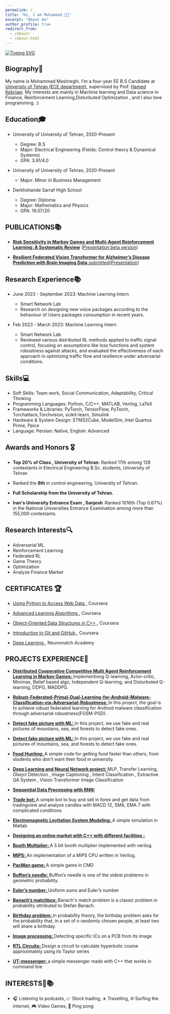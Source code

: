 ```yaml
---
permalink: /
title: "Hi, I am Mohammad 👋🏻"
excerpt: "About me"
author_profile: true
redirect_from: 
  - /about/
  - /about.html
---
```




<head>
  <title>My Page Title</title>
  <link rel="icon" type="image/x-icon" href="/images/laptop_netbook_computer_icon_261866.ico">
</head>

<a href="https://git.io/typing-svg"><img src="https://readme-typing-svg.demolab.com?font=Exo&amp;weight=500&amp;size=25&amp;duration=2000&amp;pause=3000&amp;color=0E0C5A&amp;width=750&amp;height=40&amp;lines=“Let+curiosity+light+our+path.”" alt="Typing SVG" style="filter: invert(0);"></a>
## Biography📖

My name is Mohammad Mashreghi. I'm a four-year EE B.S Candidate at [University of Tehran (ECE department)](https://ut.ac.ir/en), supervised by Prof. [Hamed Kebriaei](https://scholar.google.com/citations?user=eDseLNYAAAAJ&hl=en). My interests are mainly in Machine learning and Data science in Finance, Reinforcement Learning,Disturbuted Optimization , and I also love programming. :)


## Education🎓

* University of University of Tehran, 2020-Present
  * Degree: B.S
  * Major: Electrical Engineering (Fields: Control theory & Dynamical Systems)
  * GPA: 3.91/4.0
  

* University of University of Tehran, 2020-Present
  * Major: Minor in Business Management

* Derkhshande Sarraf High School
  * Degree: Diploma
  * Major: Mathematics and Physics
  * GPA: 19.07/20

## PUBLICATIONS📚

* <a href="https://arxiv.org/abs/2406.06041" target="_blank"><strong>Risk Sensitivity in Markov Games and Multi-Agent Reinforcement Learning: A Systematic Review</strong></a> (<a href="https://risk-sensitivity-in-mark-irrix1c.gamma.site/" target="_blank">Presentation beta version</a>)

* <a href="" target="_blank"><strong>Resilient Federated Vision Transformer for Alzheimer’s Disease Prediction with Brain Imaging Data</strong> submitted</a>(<a href="/files/Resilient_Federated_Vision_Transformers_for_Alzheimers_Disease_Prediction_with_Brain_Imaging_Data_Jittering.pptx" target="_blank">Presentation</a>)




## Research Experience📚

* June 2023 - September 2023: Machine Learning Intern
  * Smart Network Lab
  * Research on designing new voice packages according to the behaviour of Users packages consumption in recent years.
 
* Feb 2023 - March 2023: Machine Learning Intern
  * Smart Network Lab
  * Reviewed various distributed RL methods applied to traffic signal control, focusing on assumptions like loss functions and
system robustness against attacks, and evaluated the effectiveness of each approach in optimizing traffic flow and
resilience under adversarial conditions.
 

## Skills💻

* Soft Skills: Team work, Social Communication, Adaptability, Critical Thinking
* Programming Languages: Python, C/C++, MATLAB, Verilog, LaTeX
* Frameworks & Libraries: PyTorch, TensorFlow, PyTorch, Torchattack,Torchvision, scikit-learn, Simulink
* Hardware & System Design: STM32Cube, ModelSim, Intel Quartus Prime, Ppice
* Language: Persian: Native, English: Advanced 


## Awards and Honors 🎖️

* <strong>Top 20% of Class , University of Tehran</strong>: Ranked 17th among 128 contestants in Electrical Engineering B.Sc. students, University of Tehran

* Ranked the <strong>8th</strong> in control engineering, University of Tehran.

* <strong> Full Scholarship from the University of Tehran. </strong>

* <strong> Iran's University Entrance Exam , Sanjesh </strong>:Ranked 1016th  (Top 0.67%) in the National Universities Entrance Examination among more than 155,000 contestants. 

## Research Interests🔍

* Adversarial ML
* Reinforcement Learning
* Federated RL
* Game Theory
* Optimization
* Analyze Finance Market





## CERTIFICATES 🏆

* <a href="https://www.coursera.org/account/accomplishments/verify/8XH5WEBVWQZU?utm_source=link&utm_medium=certificate&utm_content=cert_image&utm_campaign=sharing_cta&utm_product=course">Using Python to Access Web Data </a>, Coursera

* <a href="https://www.coursera.org/account/accomplishments/verify/V9U8RDWQRSSN?utm_source=link&utm_medium=certificate&utm_content=cert_image&utm_campaign=sharing_cta&utm_product=course">Advanced Learning Algorithms </a>, Coursera

* <a href="https://coursera.org/share/5b77b32397b9952503c6c62bd5b1cd6b">Object‑Oriented Data Structures in C++ </a>, Coursera

* <a href="https://www.coursera.org/account/accomplishments/verify/MLDH5GZXEGZL?utm_source=link&utm_medium=certificate&utm_content=cert_image&utm_campaign=sharing_cta&utm_product=course">Introduction to Git and GitHub </a>, Coursera

* <a href="https://portal.neuromatchacademy.org/certificate/dd17f7f6-eb0f-4a02-8e89-f3b22252ae59">Deep Learning </a>, Neuromatch Academy


## PROJECTS EXPERIENCE🚀

* <a href="https://github.com/M-Mashreghi/Distributed-Cooperative-Competitive-Multi-Agent-Reinforcement-Learning-in-Markov-Games" target="_blank"><strong>Distributed Cooperative Competitive Multi Agent Reinforcement Learning in Markov Games: </strong></a>Implementiong Q-learning, Actor-critic, Minimax, Belief based algo, Independent Q-learning, and Disturbuted Q-learning, DDPG, MADDPG.


* <a href="https://github.com/M-Mashreghi/Robust-Federated-Primal-Dual-Learning-for-Android-Malware-Classification-via-Adversarial-Robustness" target="_blank"><strong>Robust-Federated-Primal-Dual-Learning-for-Android-Malware-Classification-via-Adversarial-Robustness: </strong></a>In this project, the goal is to achieve robust federated learning for Android malware classification through adversarial
robustness(FGSM-PGD). 


* <a href="https://github.com/M-Mashreghi/Detect-fake-picture" target="_blank"><strong>Detect fake picture with ML: </strong></a>In this project, we use fake and real pictures of mountains, sea, and forests to detect fake ones.
  

* <a href="https://github.com/M-Mashreghi/Detect-fake-picture" target="_blank"><strong>Detect fake picture with ML: </strong></a>In this project, we use fake and real pictures of mountains, sea, and forests to detect fake ones.
  
* <a href="https://github.com/M-Mashreghi/Food-Hunting" target="_blank"><strong>Food Hunting: </strong></a>A simple code for getting food faster than others, from students who don't want their food in university.

* <a href="https://github.com/M-Mashreghi/neural-networks-and-deep-learning" target="_blank"><strong>Deep Learning and Neural Network project: </strong></a>MLP, Transfer Learning, Obejct Detection , Image Captioning , Intent Classification , Extractive QA System , Vision Transformer Image Classification

* <a href="https://github.com/M-Mashreghi/Sequential-Data-Processing-with-RNN---Magnificent_Lupin" target="_blank"><strong> Sequential Data Processing with RNN: </strong></a>

* <a href="https://github.com/M-Mashreghi/trade-bot" target="_blank"><strong>Trade bot: </strong></a>A simple bot to buy and sell in forex and get data from tradingview and analyze candles with MACD 12, SMA, EMA 7 with complicated conditions

* <a href="https://github.com/M-Mashreghi/Electromagnetic-Levitation-System-Modeling" target="_blank"><strong>Electromagnetic Levitation System Modeling: </strong></a>A simple simulation in Matlab

* <a href="https://github.com/M-Mashreghi/AP-2022-Fall/tree/main/4" target="_blank"><strong>Designing an online market with C++ with different facilities : </strong></a>  

* <a href="https://github.com/M-Mashreghi/Booth-Multiplier" target="_blank"><strong>Booth Multiplier: </strong></a>A 5 bit booth multiplier implemented with verilog.  

* <a href="https://github.com/M-Mashreghi/MIPS" target="_blank"><strong>MIPS: </strong></a>An implementation of a MIPS CPU written in Verilog.

* <a href="https://github.com/M-Mashreghi/Pacman" target="_blank"><strong>PacMan game: </strong></a>A simple game in CMD

* <a href="https://github.com/M-Mashreghi/Buffon-s-Needle" target="_blank"><strong>Buffon’s needle: </strong></a>Buffon’s needle is one of the oldest problems in geometric probability.
* <a href="https://github.com/M-Mashreghi/Euler-s-number" target="_blank"><strong>Euler’s number: </strong></a>Uniform sums and Euler’s number
* <a href="https://github.com/M-Mashreghi/Banach-s-matchbox" target="_blank"><strong>Banach’s matchbox: </strong></a>Banach's match problem is a classic problem in probability attributed to Stefan Banach. 
* <a href="https://github.com/M-Mashreghi/Birthday-problem" target="_blank"><strong>Birthday problem: </strong></a>In probability theory, the birthday problem asks for the probability that, in a set of n randomly chosen people, at least two will share a birthday. 
* <a href="https://github.com/M-Mashreghi/image-processing" target="_blank"><strong>Image processing: </strong></a>Detecting specific ICs on a PCB from its image
* <a href="https://github.com/M-Mashreghi/Digital-Logic-Design-CA/tree/main/CA06" target="_blank"><strong>RTL Circuits: </strong></a>Design a circuit to calculate hyperbolic cosine approximately using its Taylor series
* <a href="https://github.com/M-Mashreghi/UT-messenger" target="_blank"><strong>UT-messenger: </strong></a>a simple messenger made with C++ that works in command line


## INTERESTS🎨📚

* 🎧 Listening to podcasts, 📈 Stock trading, ✈️ Travelling, 🌐 Surfing the internet, 🎮 Video Games, 🏓 Ping pong
